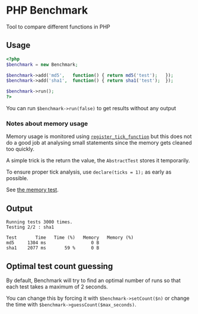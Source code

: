 # PHP Benchmark

Tool to compare different functions in PHP

## Usage

```php
<?php
$benchmark = new Benchmark;

$benchmark->add('md5',   function() { return md5('test');   });
$benchmark->add('sha1',  function() { return sha1('test');  });

$benchmark->run();
?>
```

You can run `$benchmark->run(false)` to get results without any output

### Notes about memory usage

Memory usage is monitored using [`register_tick_function`](http://www.php.net/manual/en/function.register-tick-function.php) but this does not do a good job at analysing small statements since the memory gets cleaned too quickly.

A simple trick is the return the value, the `AbstractTest` stores it temporarily.

To ensure proper tick analysis, use `declare(ticks = 1);` as early as possible.

See [the memory test](tests/memory.php).

## Output

```
Running tests 3000 times.
Testing 2/2 : sha1

Test       Time   Time (%)   Memory   Memory (%)
md5     1304 ms                 0 B
sha1    2077 ms       59 %      0 B
```

## Optimal test count guessing

By default, Benchmark will try to find an optimal number of runs so that each test takes a maximum of 2 seconds.

You can change this by forcing it with `$benchmark->setCount($n)` or change the time with `$benchmark->guessCount($max_seconds)`.